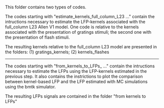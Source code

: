 This folder contains two types of codes. 

The codes starting with "estimate_kernels_full_column_L23 ..." contain the intructions necessary to estimate the LFP-kernels associated with the full_column L23 Allen V1 model. One code is relative to the kernels associated with the presentation of gratings stimuli; the second one with the presentation of flash stimuli. 

The resulting kernels relative to the full_column L23 model are presented in the folders: (1) gratings_kernels; (2) kernels_flashes

---------------------------------------

The codes starting with "from_kernels_to_LFPs_ ..." contain the intructions necessary to estimate the LFPs using the LFP-kernels estimated in the previous step. It also contains the instrictions to plot the comparison between kernel-based LFP and the LFP estimated with MC simulations using the bmtk simulator. 

The resulting LFPs signals are contained in the folder "from kernels to LFPs"
